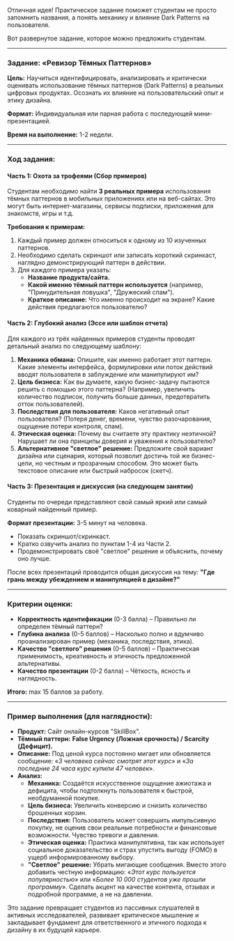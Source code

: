 Отличная идея! Практическое задание поможет студентам не просто запомнить названия, а понять механику и влияние Dark Patterns на пользователя.

Вот развернутое задание, которое можно предложить студентам.

---

### **Задание: «Ревизор Тёмных Паттернов»**

**Цель:** Научиться идентифицировать, анализировать и критически оценивать использование тёмных паттернов (Dark Patterns) в реальных цифровых продуктах. Осознать их влияние на пользовательский опыт и этику дизайна.

**Формат:** Индивидуальная или парная работа с последующей мини-презентацией.

**Время на выполнение:** 1-2 недели.

---

### **Ход задания:**

#### **Часть 1: Охота за трофеями (Сбор примеров)**

Студентам необходимо найти **3 реальных примера** использования тёмных паттернов в мобильных приложениях или на веб-сайтах. Это могут быть интернет-магазины, сервисы подписки, приложения для знакомств, игры и т.д.

**Требования к примерам:**
1.  Каждый пример должен относиться к одному из 10 изученных паттернов.
2.  Необходимо сделать скриншот или записать короткий скринкаст, наглядно демонстрирующий паттерн в действии.
3.  Для каждого примера указать:
    *   **Название продукта/сайта.**
    *   **Какой именно тёмный паттерн используется** (например, "Принудительная ловушка", "Дружеский спам").
    *   **Краткое описание:** Что именно происходит на экране? Какие действия предлагаются пользователю?

#### **Часть 2: Глубокий анализ (Эссе или шаблон отчета)**

Для каждого из трёх найденных примеров студенты проводят детальный анализ по следующему шаблону:

1.  **Механика обмана:** Опишите, как именно работает этот паттерн. Какие элементы интерфейса, формулировки или поток действий вводят пользователя в заблуждение или манипулируют им?
2.  **Цель бизнеса:** Как вы думаете, какую бизнес-задачу пытаются решить с помощью этого паттерна? (Например, увеличить количество подписок, получить больше данных, предотвратить отток пользователей).
3.  **Последствия для пользователя:** Каков негативный опыт пользователя? (Потеря денег, времени, чувство разочарования, ощущение потери контроля, спам).
4.  **Этическая оценка:** Почему вы считаете эту практику неэтичной? Нарушает ли она принципы доверия и уважения к пользователю?
5.  **Альтернативное "светлое" решение:** Предложите свой вариант дизайна или сценария, который позволит достичь той же бизнес-цели, но честным и прозрачным способом. Это может быть текстовое описание или быстрый набросок (скетч).

#### **Часть 3: Презентация и дискуссия (на следующем занятии)**

Студенты по очереди представляют свой самый яркий или самый коварный найденный пример.

**Формат презентации:** 3-5 минут на человека.
*   Показать скриншот/скринкаст.
*   Кратко озвучить анализ по пунктам 1-4 из Части 2.
*   Продемонстрировать своё "светлое" решение и объяснить, почему оно лучше.

После всех презентаций проводится общая дискуссия на тему: **"Где грань между убеждением и манипуляцией в дизайне?"**

---

### **Критерии оценки:**

*   **Корректность идентификации** (0-3 балла) – Правильно ли определен тёмный паттерн?
*   **Глубина анализа** (0-5 баллов) – Насколько полно и вдумчиво проанализирован пример (механика, последствия, этика).
*   **Качество "светлого" решения** (0-5 баллов) – Практическая применимость, креативность и этичность предложенной альтернативы.
*   **Качество презентации** (0-2 балла) – Чёткость, ясность и наглядность.

**Итого:** max 15 баллов за работу.

---

### **Пример выполнения (для наглядности):**

*   **Продукт:** Сайт онлайн-курсов "SkillBox".
*   **Тёмный паттерн:** **False Urgency (Ложная срочность) / Scarcity (Дефицит).**
*   **Описание:** Под ценой курса постоянно мигает или обновляется сообщение: «*3 человека сейчас смотрят этот курс*» и «*За последние 24 часа курс купили 47 человек*».
*   **Анализ:**
    *   **Механика:** Создаётся искусственное ощущение ажиотажа и дефицита, чтобы подтолкнуть пользователя к быстрой, необдуманной покупке.
    *   **Цель бизнеса:** Увеличить конверсию и снизить количество брошенных корзин.
    *   **Последствия:** Пользователь может совершить импульсивную покупку, не оценив свои реальные потребности и финансовые возможности. Чувство тревоги и давления.
    *   **Этическая оценка:** Практика манипулятивна, так как использует социальное доказательство и страх упустить выгоду (FOMO) в ущерб информированному выбору.
    *   **"Светлое" решение:** Убрать мигающие сообщения. Вместо этого добавить честную информацию: «*Этот курс пользуется популярностью*» или «*Более 10 000 студентов уже прошли программу*». Сделать акцент на качестве контента, отзывах и подробной программе, а не на давлении.

Это задание превращает студентов из пассивных слушателей в активных исследователей, развивает критическое мышление и закладывает фундамент для ответственного и этичного подхода к дизайну в их будущей карьере.
